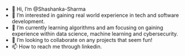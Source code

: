 - 👋 Hi, I’m @Shashanka-Sharma
- 👀 I’m interested in gaining real world experience in tech and software development.
- 🌱 I’m currently learning algorithms and am focusing on gaining experience within data science, machine learning and cybersecurity.
- 💞️ I’m looking to collaborate on any projects that seem fun! 
- 📫 How to reach me through linkedin.

<!---
Shashanka-Sharma/Shashanka-Sharma is a ✨ special ✨ repository because its `README.md` (this file) appears on your GitHub profile.
You can click the Preview link to take a look at your changes.
--->
